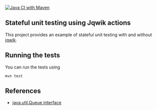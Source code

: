 [![Java CI with Maven](https://github.com/lucformalmethodscourse/lifoqueue-jqwik-maven/actions/workflows/maven.yml/badge.svg)](https://github.com/lucformalmethodscourse/lifoqueue-jqwik-maven/actions/workflows/maven.yml)

## Stateful unit testing using Jqwik actions

This project provides an example of stateful unit testing with and without [jqwik](https://jqwik.net/).

## Running the tests

You can run the tests using

    mvn test

## References

- [java.util.Queue interface](https://docs.oracle.com/en/java/javase/17/docs/api/java.base/java/util/Queue.html)

